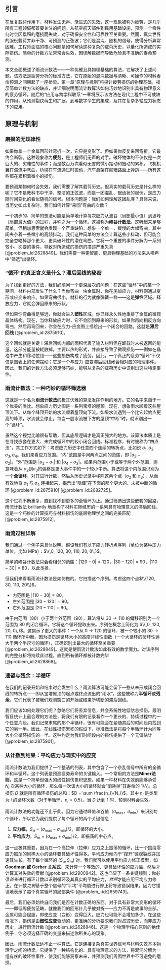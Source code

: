 ## 引言
在反复载荷作用下，材料发生无声、渐进式的失效，这一现象被称为疲劳，是几乎所有工程领域都首要关注的问题。从航空航天部件到民用基础设施，预测一个零件何时会因累积的磨损而失效，对于确保安全性和可靠性至关重要。然而，真实世界的服役载荷并非干净、可预测的正弦波；它们是混沌、随机的信号，使得分析异常困难。工程师面临的核心问题是如何解读这种复杂的载荷历史，以量化所造成的实际损伤。简单的计数方法常常会失效，因误解数据而导致危险且不准确的寿命预测。

本文全面概述了雨流计数法——一种优雅且具物理基础的算法，它解决了上述问题。该方法是疲劳分析的标准方法，它在原始的混沌数据与清晰、可操作的材料寿命预测之间架起了一座桥梁。第一章“原理与机制”将探讨疲劳损伤的物理基础，揭示简单计数方法的缺点，并详细说明雨流计数算法如何巧妙地识别出具有物理意义的疲劳循环。随后的“应用与跨学科联系”一章将展示该方法在现代工程中不可或缺的作用，从预测裂纹萌生和扩展，到与数字孪生的集成，及其在复杂多轴应力状态下的应用。

## 原理与机制

### 磨损的无规律性

如果你拿一个金属回形针弯折一次，它只是变形了。但如果你反复来回弯折，它最终会断裂。这种现象称为**疲劳**，是工程师们无声的对手。破坏物体的不仅仅是一次巨大的、灾难性的事件；而是数百万次看似无害的微小摆动和振动的累积。飞机机翼在湍流中弯曲，桥梁在车流通过时振动，汽车悬架在颠簸路面上弹跳——所有这些都在累积着微小的损伤。

要预测某物何时会失效，我们需要了解其载荷历史。但真实的载荷历史是什么样的呢？它不是教科书中干净、整洁的正弦波，而是一团混乱、锯齿状的起伏，是应力随时间变化的看似随机的信号。根本问题是：我们如何理解这团乱麻？具体来说，当历史如此复杂时，我们如何计算“来回”弯曲的次数？

一个初步的、简单的想法可能是简单地计算每次应力从波谷（局部最小值）到波峰（局部最大值）的过程，并称之为一个循环。这被称为**峰谷计数法**。这听起来足够简单，但稍加思索就会发现一个严重缺陷。想象一个单一、缓慢的大幅弯曲，其中间夹杂着一些微小的高频抖动。我们这种简单的方法会计算这些小抖动，但可能会完全忽略掉那个更大、更具破坏性的潜在弯曲。它将一个重要的事件分解为一系列较小、次要的事件，导致对所造成的损伤的描述严重失真 [@problem_id:2628849]。我们需要一种更智能、更具物理基础的方法来从噪声中“筛选”出循环。

### “循环”的真正含义是什么？滞后回线的秘密

为了找到更好的方法，我们必须问一个更深层次的问题：在这些“循环”中的某一个期间，材料内部发生了什么？当你弯曲一块金属时，你在施加应力，材料则通过变形或应变来响应。如果弯曲很小，材料的行为就像弹簧一样——这是**弹性**区域。释放应力，它就会弹回原来的形状。

但如果你弯曲得足够远，你就会进入**塑性**区域。你已经永久性地重排了金属的微观晶体结构。现在，当你释放应力时，它不会回到原来的形状。如果你再向相反方向弯曲，然后再弯回来，你会在应力-应变图上描绘出一个闭合的回路。这就是**滞后回线** [@problem_id:2875910]。

这个回线就是关键！滞后回线内部的面积代表了输入材料但在卸载时未被返回的能量。这部分能量被耗散掉，主要以热的形式，并直接导致了微观损伤——例如在晶格中产生和移动位错——这些损伤构成了疲劳。因此，一个真正的疲劳“循环”不仅仅是图表上的任何摆动；它是一个与应力-应变滞后回线闭合相对应的物理事件。因此，我们的计数方法必须足够巧妙，能够从复杂的载荷历史中识别出这些特定事件。

### 雨流计数法：一种巧妙的循环筛选器

这就是一个名为**雨流计数法**的极其优雅的算法发挥作用的地方。它的名字来自于一个优美的类比。想象应力历史图是一系列宝塔的屋顶。现在，想象雨水顺着这些屋顶流下。从每个峰顶开始的水流顺着屋顶向下流。如果水流遇到一个比它起始点更高的峰顶，水流就会停止。每当一股水流被下方的屋顶“中断”时，就识别出一个“循环”。

虽然这个视觉比喻很有帮助，但其底层逻辑才是真正强大的地方。该算法本质上是在寻找嵌套在更大、未完成循环中的较小闭合回线。标准程序，有时被称为“四点法”，其工作方式如下：考虑应力历史中任意四个连续的转折点，比如说 $\sigma_1, \sigma_2, \sigma_3, \sigma_4$。我们来看应力范围。“内”范围是中间两点之间的范围，即 $| \sigma_3 - \sigma_2 |$。“外”范围是 $| \sigma_2 - \sigma_1 |$ 和 $| \sigma_4 - \sigma_3 |$。如果内范围小于或等于两个外范围，则意味着从 $\sigma_2$到$\sigma_3$的偏移是更大事件中的一个较小中断。算法将这个内范围识别为一个**全循环**，对其进行计数，然后从历史记录中移除这两个点（$\sigma_2$ 和 $\sigma_3$），从而有效地将 $\sigma_1$ 与 $\sigma_4$ 连接起来，揭示出“隐藏”在下面的那个更大的、未被中断的循环 [@problem_id:2875910] [@problem_id:2682725]。

这个过程不断重复，直到找不到更多的全循环为止。通过筛选出这些嵌套的回路，雨流计数法 brilliantly 地重构了材料实际经历的一系列具有物理意义的滞后回线。这是一个巧妙的计算技巧与材料损伤的底层物理学之间的完美匹配 [@problem_id:2875912]。

### 雨流过程详解

我们通过一个例子来具体说明。假设我们有以下应力转折点序列（单位为某种压力单位，比如 MPa）：$\\{\,0, 120, 30, 110, 20, 0\\,\}$。

简单的峰谷计数法只会看相邻的范围：$|120-0|=120$，$|30-120|=90$，$|110-30|=80$，以此类推。

但我们来看看雨流计数法是如何做的。它扫描这个序列。考虑这四个点$\\{120, 30, 110, 20\\}$。
- 内范围是 $|110 - 30| = 80$。
- 左外范围是 $|30 - 120| = 90$。
- 右外范围是 $|20 - 110| = 90$。

由于内范围（$80$）小于两个外范围（$90$），算法将从 $30 \to 110$ 的偏移识别为一个范围为 $80$ 的闭合循环。它将这个循环提取出来。序列在概念上简化为 $\\{\,0, 120, 20, 0\\,\}$。这揭示了更大的事件：一个从 $0 \to 120$ 的循环，被一个较小的 $30 \to 110$ 循环所中断。因为损伤是循环大小的高度非线性函数（一个大循环的破坏性远大于两个半尺寸的循环），正确识别出最大的循环至关重要 [@problem_id:2628849]。这就是使雨流计数法如此有效的数学魔力。对该序列的完整分析将持续此过程，直到所有循环都被计数完毕 [@problem_id:2628868]。

### 遗留与残余：半循环

在我们的记录开始和结束时会发生什么？雨流算法可能会留下一些从未形成闭合回线的转折点——即从宝塔屋顶的起点或终点流出的“雨水”。这些被称为**半循环**或**残余**。它们代表了被我们观测窗口的开始或结束所切断的滞后回线。

我们应该如何处理它们呢？忽略它们将丢弃信息，并会系统性地低估总损伤。最明智且统计上最合理的方法是，将我们有限的记录看作一个更长的、持续过程中的一个任意片段。我们记录末尾的那个半循环，很有可能会在紧随其后的时间段内找到它的另一半。因此，在线性损伤累积的假设下，标准做法是将每个半循环计为同等大小全循环损伤的一半。这种约定为我们时间段内的损伤提供了一个无偏估计 [@problem_id:2875901]。

### 从计数到结果：平均应力与现实中的应变

雨流计数法为我们提供了一个整洁的列表，其中包含了一个杂乱信号中所有的全循环和半循环。这个列表是预测疲劳寿命的关键输入。一个常用的方法是**Miner法则**，这是一个简单但强大的线性损伤累积思想。如果一种材料在失效前能够承受 $N_i$ 次某种大小的循环，那么每一次该大小的循环就会“消耗掉”其寿命的 $1/N_i$。总损伤 $D$ 就是所有循环损伤的总和：$D = \sum \frac{n_i}{N_i}$，其中 $n_i$ 是类型为 $i$ 的循环次数（对于半循环，$n_i=0.5$）。当 $D$ 达到 1 时，预测材料会失效。

雨流计数法的功能还不止于此。因为它通过峰值和谷值（$\sigma_{\max}$，$\sigma_{\min}$）来识别每个循环，所以它为我们提供了每个循环的两个关键信息：
1.  **应力幅**，$S_a = (\sigma_{\max} - \sigma_{\min}) / 2$，即循环的大小。
2.  **平均应力**，$S_m = (\sigma_{\max} + \sigma_{\min}) / 2$，即振荡的中心点。

这一点极其重要，因为在一个高拉伸（拉伸）应力之上振荡的循环，比一个围绕零应力振荡的同样大小的循环要具破坏性得多。平均应力倾向于“撑开”微观裂纹并加速其生长。有了每个循环的 $(S_a, S_m)$ 对，我们就可以使用平均应力修正模型，如 **Goodman 或 Gerber 关系式**，来计算一个等效的、更具破坏性的应力幅，然后才计算其对失效的贡献 [@problem_id:2900942]。这也凸显了一条关键规则：你必须*首先*进行循环计数以识别循环及其真实的平均应力，*然后*才能应用平均应力修正。在计数*之前*基于整个信号的“平均”平均值进行修正将导致错误结果，因为它错误地表示了每个真实循环的局部条件 [@problem_-id:2659743]。

最后，我们必须始终自问我们是否在计数正确的东西。对于具有非常大变形的循环——即低周疲劳范畴，就像我们的回形针几乎被对折——应力不再是故事的全部。金属可能会屈服，即使应变（变形）变得巨大，应力也可能不会增加多少。在这些情况下，损伤是由**塑性应变**驱动的，更准确的分析要求我们对*应变*历史，而非应力历史，进行雨流计数 [@problem_id:2628846]。这是一个物理学核心原则的绝佳例子：你必须选择正确的变量来描述你所关心的现象。

因此，雨流计数法远不止一种算法。它是连接复杂真实世界信号与材料失效基本物理学之间的桥梁。它提供了一种结构化的、具有物理意义的方法，将混沌分解为一组有序的破坏性事件，使我们能够洞察未来，并预测我们周围世界中不可避免的磨损。

